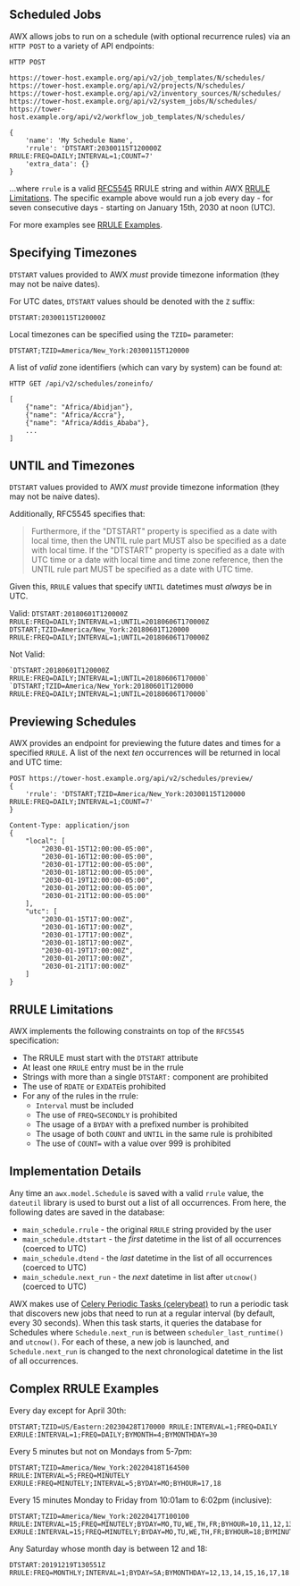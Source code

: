 ## Scheduled Jobs

AWX allows jobs to run on a schedule (with optional recurrence rules) via
an `HTTP POST` to a variety of API endpoints:

    HTTP POST

    https://tower-host.example.org/api/v2/job_templates/N/schedules/
    https://tower-host.example.org/api/v2/projects/N/schedules/
    https://tower-host.example.org/api/v2/inventory_sources/N/schedules/
    https://tower-host.example.org/api/v2/system_jobs/N/schedules/
    https://tower-host.example.org/api/v2/workflow_job_templates/N/schedules/

    {
        'name': 'My Schedule Name',
        'rrule': 'DTSTART:20300115T120000Z RRULE:FREQ=DAILY;INTERVAL=1;COUNT=7'
        'extra_data': {}
    }

...where `rrule` is a valid
[RFC5545](https://www.rfc-editor.org/rfc/rfc5545.txt) RRULE string and within AWX [RRULE Limitations](#rrule-limitations).
The specific example above would run a job every day - for seven consecutive days - starting
on January 15th, 2030 at noon (UTC).

For more examples see [RRULE Examples](#rrule-examples).

## Specifying Timezones

`DTSTART` values provided to AWX _must_ provide timezone information (they may
not be naive dates).

For UTC dates, `DTSTART` values should be denoted with the `Z` suffix:

    DTSTART:20300115T120000Z

Local timezones can be specified using the `TZID=` parameter:

    DTSTART;TZID=America/New_York:20300115T120000

A list of _valid_ zone identifiers (which can vary by system) can be found at:

    HTTP GET /api/v2/schedules/zoneinfo/

    [
        {"name": "Africa/Abidjan"},
        {"name": "Africa/Accra"},
        {"name": "Africa/Addis_Ababa"},
        ...
    ]

## UNTIL and Timezones

`DTSTART` values provided to AWX _must_ provide timezone information (they may
not be naive dates).

Additionally, RFC5545 specifies that:

> Furthermore, if the "DTSTART" property is specified as a date with local
> time, then the UNTIL rule part MUST also be specified as a date with local
> time. If the "DTSTART" property is specified as a date with UTC time or
> a date with local time and time zone reference, then the UNTIL rule part
> MUST be specified as a date with UTC time.

Given this, `RRULE` values that specify `UNTIL` datetimes must _always_ be in UTC.

Valid:
`DTSTART:20180601T120000Z RRULE:FREQ=DAILY;INTERVAL=1;UNTIL=20180606T170000Z`
`DTSTART;TZID=America/New_York:20180601T120000 RRULE:FREQ=DAILY;INTERVAL=1;UNTIL=20180606T170000Z`

Not Valid:

    `DTSTART:20180601T120000Z RRULE:FREQ=DAILY;INTERVAL=1;UNTIL=20180606T170000`
    `DTSTART;TZID=America/New_York:20180601T120000 RRULE:FREQ=DAILY;INTERVAL=1;UNTIL=20180606T170000`

## Previewing Schedules

AWX provides an endpoint for previewing the future dates and times for
a specified `RRULE`. A list of the next _ten_ occurrences will be returned in
local and UTC time:

    POST https://tower-host.example.org/api/v2/schedules/preview/
    {
        'rrule': 'DTSTART;TZID=America/New_York:20300115T120000 RRULE:FREQ=DAILY;INTERVAL=1;COUNT=7'
    }

    Content-Type: application/json
    {
        "local": [
            "2030-01-15T12:00:00-05:00",
            "2030-01-16T12:00:00-05:00",
            "2030-01-17T12:00:00-05:00",
            "2030-01-18T12:00:00-05:00",
            "2030-01-19T12:00:00-05:00",
            "2030-01-20T12:00:00-05:00",
            "2030-01-21T12:00:00-05:00"
        ],
        "utc": [
            "2030-01-15T17:00:00Z",
            "2030-01-16T17:00:00Z",
            "2030-01-17T17:00:00Z",
            "2030-01-18T17:00:00Z",
            "2030-01-19T17:00:00Z",
            "2030-01-20T17:00:00Z",
            "2030-01-21T17:00:00Z"
        ]
    }

## RRULE Limitations

AWX implements the following constraints on top of the `RFC5545` specification:

- The RRULE must start with the `DTSTART` attribute
- At least one `RRULE` entry must be in the rrule
- Strings with more than a single `DTSTART:` component are prohibited
- The use of `RDATE` or `EXDATE`is prohibited
- For any of the rules in the rrule:
  - `Interval` must be included
  - The use of `FREQ=SECONDLY` is prohibited
  - The usage of a `BYDAY` with a prefixed number is prohibited
  - The usage of both `COUNT` and `UNTIL` in the same rule is prohibited
  - The use of `COUNT=` with a value over 999 is prohibited

## Implementation Details

Any time an `awx.model.Schedule` is saved with a valid `rrule` value, the
`dateutil` library is used to burst out a list of all occurrences. From here,
the following dates are saved in the database:

- `main_schedule.rrule` - the original `RRULE` string provided by the user
- `main_schedule.dtstart` - the _first_ datetime in the list of all occurrences (coerced to UTC)
- `main_schedule.dtend` - the _last_ datetime in the list of all occurrences (coerced to UTC)
- `main_schedule.next_run` - the _next_ datetime in list after `utcnow()` (coerced to UTC)

AWX makes use of [Celery Periodic Tasks
(celerybeat)](http://docs.celeryproject.org/en/latest/userguide/periodic-tasks.html)
to run a periodic task that discovers new jobs that need to run at a regular
interval (by default, every 30 seconds). When this task starts, it queries the
database for Schedules where `Schedule.next_run` is between
`scheduler_last_runtime()` and `utcnow()`. For each of these, a new job is
launched, and `Schedule.next_run` is changed to the next chronological datetime
in the list of all occurrences.

## Complex RRULE Examples

Every day except for April 30th:

    DTSTART;TZID=US/Eastern:20230428T170000 RRULE:INTERVAL=1;FREQ=DAILY EXRULE:INTERVAL=1;FREQ=DAILY;BYMONTH=4;BYMONTHDAY=30

Every 5 minutes but not on Mondays from 5-7pm:

    DTSTART;TZID=America/New_York:20220418T164500 RRULE:INTERVAL=5;FREQ=MINUTELY EXRULE:FREQ=MINUTELY;INTERVAL=5;BYDAY=MO;BYHOUR=17,18

Every 15 minutes Monday to Friday from 10:01am to 6:02pm (inclusive):

    DTSTART;TZID=America/New_York:20220417T100100 RRULE:INTERVAL=15;FREQ=MINUTELY;BYDAY=MO,TU,WE,TH,FR;BYHOUR=10,11,12,13,14,15,16,17,18 EXRULE:INTERVAL=15;FREQ=MINUTELY;BYDAY=MO,TU,WE,TH,FR;BYHOUR=18;BYMINUTE=3,4,5,6,7,8,9,10,11,12,13,14,15,16,17,18,19,20,21,22,23,34,25,26,27,28,29,30,31,32,33,34,35,36,37,38,39,40,41,42,43,44,45,46,47,48,49,50,51,52,53,54,55,56,57,58,59

Any Saturday whose month day is between 12 and 18:

    DTSTART:20191219T130551Z RRULE:FREQ=MONTHLY;INTERVAL=1;BYDAY=SA;BYMONTHDAY=12,13,14,15,16,17,18
